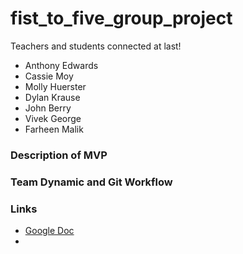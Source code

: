 fist_to_five_group_project
==========================

Teachers and students connected at last!

- Anthony Edwards
- Cassie Moy
- Molly Huerster
- Dylan Krause
- John Berry
- Vivek George
- Farheen Malik
 
### Description of MVP

### Team Dynamic and Git Workflow

### Links
- [Google Doc](https://docs.google.com/document/d/1qaHB8lEV2Ko1Sq-zqUdQqP1UEJ39XCr2GQJzUR8xi2g/edit)
- 

